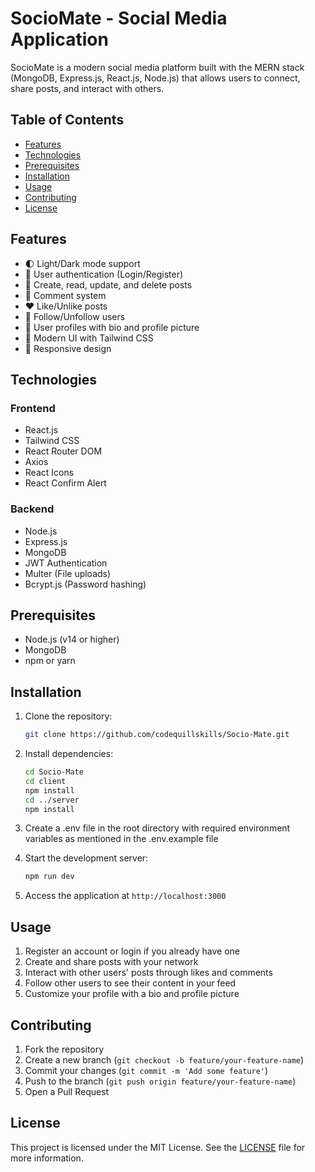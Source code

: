 # SocioMate - Social Media Application

SocioMate is a modern social media platform built with the MERN stack (MongoDB, Express.js, React.js, Node.js) that allows users to connect, share posts, and interact with others.

## Table of Contents

- [Features](#features)
- [Technologies](#technologies) 
- [Prerequisites](#prerequisites)
- [Installation](#installation)
- [Usage](#usage)
- [Contributing](#contributing)
- [License](#license)

## Features

- 🌓 Light/Dark mode support
- 👤 User authentication (Login/Register)
- 📝 Create, read, update, and delete posts
- 💬 Comment system
- ❤️ Like/Unlike posts
- 🔄 Follow/Unfollow users
- 👤 User profiles with bio and profile picture
- 🎨 Modern UI with Tailwind CSS
- 📱 Responsive design

## Technologies

### Frontend
- React.js
- Tailwind CSS
- React Router DOM
- Axios
- React Icons
- React Confirm Alert

### Backend
- Node.js
- Express.js
- MongoDB
- JWT Authentication
- Multer (File uploads)
- Bcrypt.js (Password hashing)

## Prerequisites

- Node.js (v14 or higher)
- MongoDB
- npm or yarn

## Installation

1. Clone the repository:
   ```bash
   git clone https://github.com/codequillskills/Socio-Mate.git
   ```

2. Install dependencies:
   ```bash
   cd Socio-Mate
   cd client
   npm install
   cd ../server
   npm install
   ```

3. Create a .env file in the root directory with required environment variables as mentioned in the .env.example file

4. Start the development server:
   ```bash
   npm run dev
   ```

5. Access the application at `http://localhost:3000`

## Usage

1. Register an account or login if you already have one
2. Create and share posts with your network
3. Interact with other users' posts through likes and comments
4. Follow other users to see their content in your feed
5. Customize your profile with a bio and profile picture

## Contributing

1. Fork the repository
2. Create a new branch (`git checkout -b feature/your-feature-name`)
3. Commit your changes (`git commit -m 'Add some feature'`)
4. Push to the branch (`git push origin feature/your-feature-name`)
5. Open a Pull Request

## License

This project is licensed under the MIT License. See the [LICENSE](LICENSE) file for more information.
